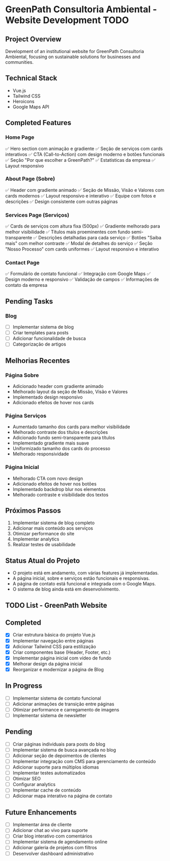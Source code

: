 # GreenPath Consultoria Ambiental - Website Development TODO

## Project Overview
Development of an institutional website for GreenPath Consultoria Ambiental, focusing on sustainable solutions for businesses and communities.

## Technical Stack
- Vue.js
- Tailwind CSS
- Heroicons
- Google Maps API

## Completed Features

### Home Page
✅ Hero section com animação e gradiente
✅ Seção de serviços com cards interativos
✅ CTA (Call-to-Action) com design moderno e botões funcionais
✅ Seção "Por que escolher a GreenPath?"
✅ Estatísticas da empresa
✅ Layout responsivo

### About Page (Sobre)
✅ Header com gradiente animado
✅ Seção de Missão, Visão e Valores com cards modernos
✅ Layout responsivo e interativo
✅ Equipe com fotos e descrições
✅ Design consistente com outras páginas

### Services Page (Serviços)
✅ Cards de serviços com altura fixa (500px)
✅ Gradiente melhorado para melhor visibilidade
✅ Títulos mais proeminentes com fundo semi-transparente
✅ Descrições detalhadas para cada serviço
✅ Botões "Saiba mais" com melhor contraste
✅ Modal de detalhes do serviço
✅ Seção "Nosso Processo" com cards uniformes
✅ Layout responsivo e interativo

### Contact Page
✅ Formulário de contato funcional
✅ Integração com Google Maps
✅ Design moderno e responsivo
✅ Validação de campos
✅ Informações de contato da empresa

## Pending Tasks

### Blog
- [ ] Implementar sistema de blog
- [ ] Criar templates para posts
- [ ] Adicionar funcionalidade de busca
- [ ] Categorização de artigos

## Melhorias Recentes

### Página Sobre
- Adicionado header com gradiente animado
- Melhorado layout da seção de Missão, Visão e Valores
- Implementado design responsivo
- Adicionado efeitos de hover nos cards

### Página Serviços
- Aumentado tamanho dos cards para melhor visibilidade
- Melhorado contraste dos títulos e descrições
- Adicionado fundo semi-transparente para títulos
- Implementado gradiente mais suave
- Uniformizado tamanho dos cards do processo
- Melhorado responsividade

### Página Inicial
- Melhorado CTA com novo design
- Adicionado efeitos de hover nos botões
- Implementado backdrop blur nos elementos
- Melhorado contraste e visibilidade dos textos

## Próximos Passos
1. Implementar sistema de blog completo
2. Adicionar mais conteúdo aos serviços
3. Otimizar performance do site
4. Implementar analytics
5. Realizar testes de usabilidade

## Status Atual do Projeto
- O projeto está em andamento, com várias features já implementadas.
- A página inicial, sobre e serviços estão funcionais e responsivas.
- A página de contato está funcional e integrada com o Google Maps.
- O sistema de blog ainda está em desenvolvimento.

## TODO List - GreenPath Website

## Completed 
- [x] Criar estrutura básica do projeto Vue.js
- [x] Implementar navegação entre páginas
- [x] Adicionar Tailwind CSS para estilização
- [x] Criar componentes base (Header, Footer, etc.)
- [x] Implementar página inicial com vídeo de fundo
- [x] Melhorar design da página inicial
- [x] Reorganizar e modernizar a página de Blog

## In Progress 
- [ ] Implementar sistema de contato funcional
- [ ] Adicionar animações de transição entre páginas
- [ ] Otimizar performance e carregamento de imagens
- [ ] Implementar sistema de newsletter

## Pending 
- [ ] Criar páginas individuais para posts do blog
- [ ] Implementar sistema de busca avançada no blog
- [ ] Adicionar seção de depoimentos de clientes
- [ ] Implementar integração com CMS para gerenciamento de conteúdo
- [ ] Adicionar suporte para múltiplos idiomas
- [ ] Implementar testes automatizados
- [ ] Otimizar SEO
- [ ] Configurar analytics
- [ ] Implementar cache de conteúdo
- [ ] Adicionar mapa interativo na página de contato

## Future Enhancements 
- [ ] Implementar área de cliente
- [ ] Adicionar chat ao vivo para suporte
- [ ] Criar blog interativo com comentários
- [ ] Implementar sistema de agendamento online
- [ ] Adicionar galeria de projetos com filtros
- [ ] Desenvolver dashboard administrativo
